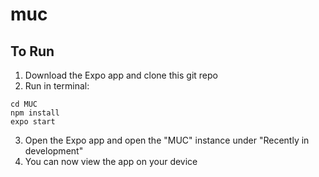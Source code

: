 # muc

## To Run

1. Download the Expo app and clone this git repo
2. Run in terminal:

```
cd MUC
npm install
expo start
```

3. Open the Expo app and open the "MUC" instance under "Recently in development"
4. You can now view the app on your device
